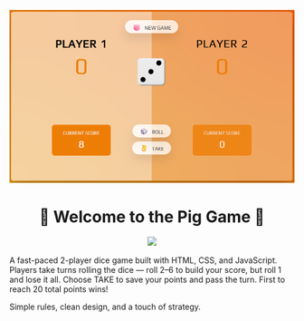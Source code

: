 <p align="center">
  <img src="https://github.com/KarimovMuhammadrasul/PigGame/blob/main/Screenshot%202025-10-22%20140520.png" width="700">
</p>



<h1 align="center">🐷 Welcome to the Pig Game 🎲</h1>


<p align="center">
<a href="https://karimovpiggame.netlify.app/"><img src="https://img.shields.io/badge/Play%20Now-%23FF9800?style=for-the-badge&logo=netlify&logoColor=white"/></a>
</p>

A fast-paced 2-player dice game built with HTML, CSS, and JavaScript.
Players take turns rolling the dice — roll 2–6 to build your score, but roll 1 and lose it all.
Choose TAKE to save your points and pass the turn.
First to reach 20 total points wins!

Simple rules, clean design, and a touch of strategy.


  

